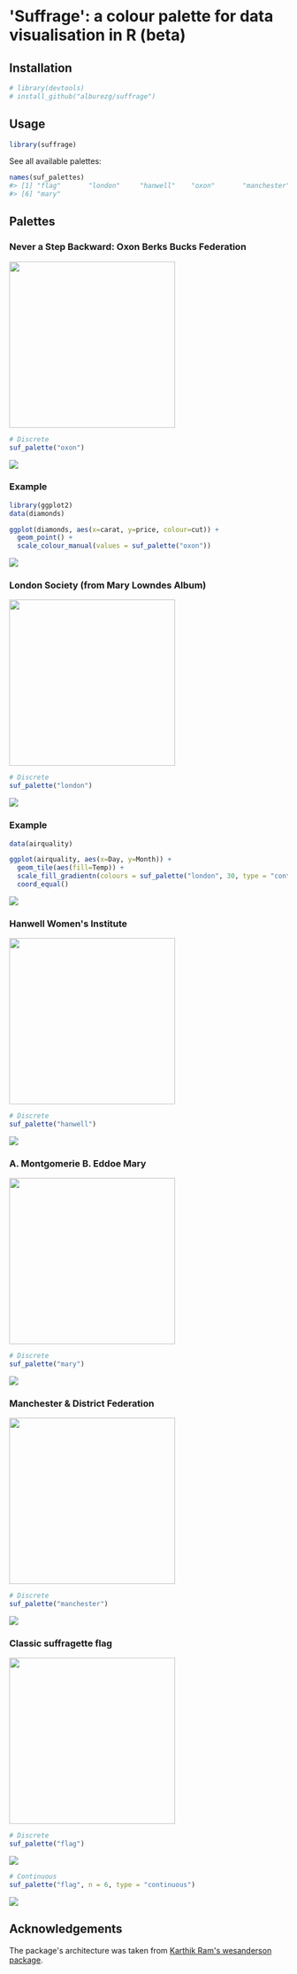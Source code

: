 
'Suffrage': a colour palette for data visualisation in R (beta)
===============================================================

Installation
------------

``` r
# library(devtools)
# install_github("alburezg/suffrage")
```

Usage
-----

``` r
library(suffrage)
```

See all available palettes:

``` r
names(suf_palettes)
#> [1] "flag"       "london"     "hanwell"    "oxon"       "manchester"
#> [6] "mary"
```

Palettes
--------

### Never a Step Backward: Oxon Berks Bucks Federation

<img src="sources/oxon.jpg" width="300" />

``` r
# Discrete
suf_palette("oxon")
```

![](fig/README-unnamed-chunk-5-1.png)

### Example

``` r
library(ggplot2)
data(diamonds)

ggplot(diamonds, aes(x=carat, y=price, colour=cut)) +
  geom_point() +
  scale_colour_manual(values = suf_palette("oxon"))
```

![](fig/README-unnamed-chunk-6-1.png)

### London Society (from Mary Lowndes Album)

<img src="sources/london.jpg" width="300" />

``` r
# Discrete
suf_palette("london")
```

![](fig/README-unnamed-chunk-7-1.png)

### Example

``` r
data(airquality)

ggplot(airquality, aes(x=Day, y=Month)) +
  geom_tile(aes(fill=Temp)) +
  scale_fill_gradientn(colours = suf_palette("london", 30, type = "continuous")) +
  coord_equal()
```

![](fig/README-unnamed-chunk-8-1.png)

### Hanwell Women's Institute

<img src="sources/hanwell.jpg" width="300" />

``` r
# Discrete
suf_palette("hanwell")
```

![](fig/README-unnamed-chunk-9-1.png)

### A. Montgomerie B. Eddoe Mary

<img src="sources/mary.jpg" width="300" />

``` r
# Discrete
suf_palette("mary")
```

![](fig/README-unnamed-chunk-10-1.png)

### Manchester & District Federation

<img src="sources/manchester.jpg" width="300" />

``` r
# Discrete
suf_palette("manchester")
```

![](fig/README-unnamed-chunk-11-1.png)

### Classic suffragette flag

<img src="sources/flag.jpg" width="300" />

``` r
# Discrete
suf_palette("flag")
```

![](fig/README-unnamed-chunk-12-1.png)

``` r
# Continuous
suf_palette("flag", n = 6, type = "continuous")
```

![](fig/README-unnamed-chunk-13-1.png)

Acknowledgements
----------------

The package's architecture was taken from [Karthik Ram's wesanderson package](https://github.com/karthik/wesanderson).
